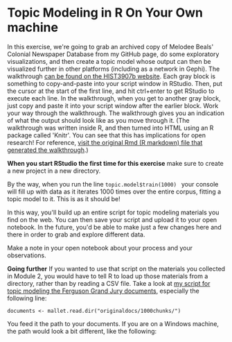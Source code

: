 # Topic Modeling in R On Your Own machine

In this exercise, we're going to grab an archived copy of Melodee Beals' Colonial Newspaper Database from my GitHub page, do some exploratory visualizations, and then create a topic model whose output can then be visualized further in other platforms (including as a network in Gephi). The walkthrough [can be found on the HIST3907b website](http://hist3907b-winter2015.github.io/module4-holes/tm-CND.html). Each gray block is something to copy-and-paste into your script window in RStudio. Then, put the cursor at the start of the first line, and hit ctrl+enter to get RStudio to execute each line. In the walkthrough, when you get to another gray block, just copy and paste it into your script window after the earlier block. Work your way through the walkthrough. The walkthrough gives you an indication of what the output should look like as you move through it. (The walkthrough was written inside R, and then turned into HTML using an R package called 'Knitr'. You can see that this has implications for open research! For reference, [visit the original Rmd (R markdown) file that generated the walkthrough](https://gist.github.com/shawngraham/7efd64c08a94c39a593f).)

**When you start RStudio the first time for this exercise** make sure to create a new project in a new directory.

By the way, when you run the line ```topic.model$train(1000) ``` your console will fill up with data as it iterates 1000 times over the entire corpus, fitting a topic model to it. This is as it should be!

In this way, you'll build up an entire script for topic modeling materials you find on the web. You can then save your script and upload it to your open notebook. In the future, you'd be able to make just a few changes here and there in order to grab and explore different data.

Make a note in your open notebook about your process and your observations.

**Going further** If you wanted to use that script on the materials you collected in Module 2, you would have to tell R to load up those materials from a directory, rather than by reading a CSV file. Take a look at [my script for topic modeling the Ferguson Grand Jury documents](https://github.com/shawngraham/ferguson/blob/master/R%20script/ferguson-topicmodel.R), especially the following line:

```documents <- mallet.read.dir("originaldocs/1000chunks/")```

You feed it the path to your documents. If you are on a Windows machine, the path would look a bit different, like the following:

``` "C:\\research\\originaldocs\\1000chunks\\"
```
